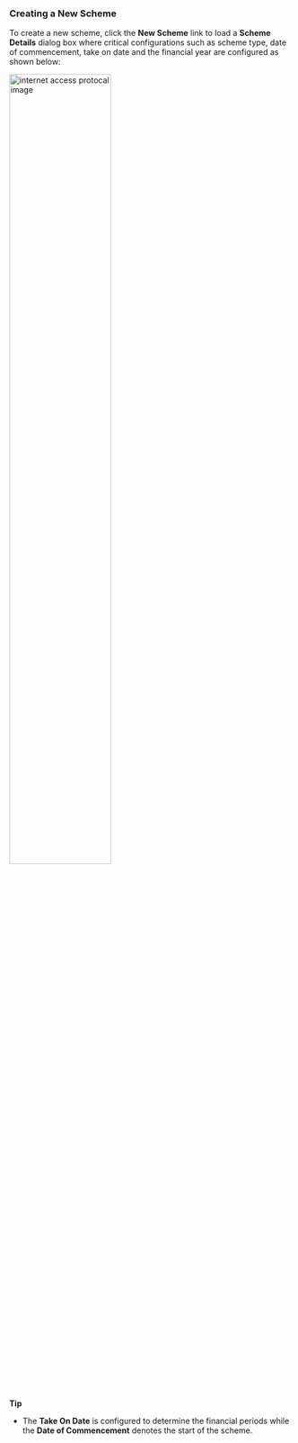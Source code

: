 ### Creating a New Scheme

To create a new scheme, click the **New Scheme** link to load a **Scheme Details** dialog box where critical configurations such as scheme type, date of commencement, take on date and the financial year are configured
as shown below:


<img  alt="internet access protocal image" width="60%" height="auto"  class="center"  src="../.vuepress/public/img/media2/schemeM26.png"> 


**Tip**

- The **Take On Date** is configured to determine the financial periods while the **Date of Commencement** denotes the start of the scheme.